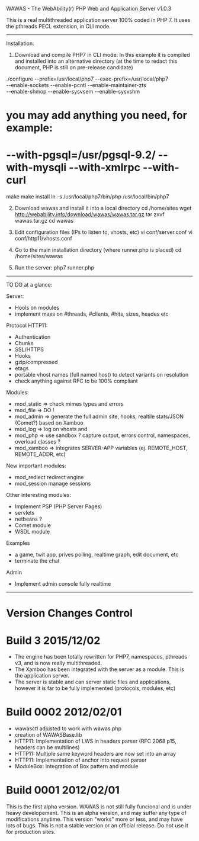 WAWAS - The WebAbility(r) PHP Web and Application Server v1.0.3

This is a real multithreaded application server 100% coded in PHP 7.
It uses the pthreads PECL extension, in CLI mode.

---

Installation:

1. Download and compile PHP7 in CLI mode:
In this example it is compiled and installed into an alternative directory
(at the time to redact this document, PHP is still on pre-release candidate)

./configure --prefix=/usr/local/php7 --exec-prefix=/usr/local/php7 \
   --enable-sockets --enable-pcntl --enable-maintainer-zts \
   --enable-shmop --enable-sysvsem --enable-sysvshm
   # you may add anything you need, for example:
   # --with-pgsql=/usr/pgsql-9.2/ --with-mysqli --with-xmlrpc --with-curl

make
make install
ln -s /usr/local/php7/bin/php /usr/local/bin/php7

2. Download wawas and install it into a local directory
cd /home/sites
wget http://webability.info/download/wawas/wawas.tar.gz
tar zxvf wawas.tar.gz
cd wawas

3. Edit configuration files (IPs to listen to, vhosts, etc)
vi conf/server.conf
vi conf/http11/vhosts.conf

4. Go to the main installation directory (where runner.php is placed)
cd /home/sites/wawas

3. Run the server:
php7 runner.php


---

TO DO at a glance:

Server:
- Hools on modules
- implement maxs on #threads, #clients, #hits, sizes, heades etc

Protocol HTTP11:
- Authentication
- Chunks
- SSL/HTTPS
- Hooks
- gzip/compressed
- etags
- portable vhost names (full named host) to detect variants on resolution
- check anything against RFC to be 100% compliant

Modules:
- mod_static => check mimes types and errors
- mod_file => DO !
- mod_admin => generate the full admin site, hooks, realtile stats/JSON (Comet?) based on Xamboo
- mod_log => log on vhosts and 
- mod_php => use sandbox ? capture output, errors control, namespaces, overload classes ?
- mod_xamboo => integrates SERVER-APP variables (ej. REMOTE_HOST, REMOTE_ADDR, etc)

New important modules:
- mod_rediect redirect engine
- mod_session manage sessions

Other interesting modules:
- Implement PSP (PHP Server Pages)
- servlets
- netbeans ?
- Comet module
- WSDL module

Examples
- a game, twit app, prives polling, realtime graph, edit document, etc
- terminate the chat

Admin
- Implement admin console fully realtime



---

Version Changes Control
=============================

Build 3 2015/12/02
=============================
- The engine has been totally rewritten for PHP7, namespaces, pthreads v3, and is now really multithreaded.
- The Xamboo has been integrated with the server as a module. This is the application server.
- The server is stable and can server static files and applications, however it is far to be fully implemented (protocols, modules, etc)


Build 0002 2012/02/01
=============================
- wawasctl adjusted to work with wawas.php
- creation of WAWASBase.lib
- HTTP11: Implementation of LWS in headers parser (RFC 2068 p15, headers can be multilines)
- HTTP11: Multiple same keyword headers are now set into an array
- HTTP11: Implementation of anchor into request parser
- ModuleBox: Integration of Box pattern and module

Build 0001 2012/02/01
=============================
This is the first alpha version.
WAWAS is not still fully funcional and is under heavy developement.
This is an alpha version, and may suffer any type of modifications anytime.
This version "works" more or less, and may have lots of bugs.
This is not a stable version or an official release.
Do not use it for production sites.

